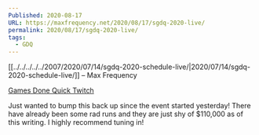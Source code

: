 ```yaml
---
Published: 2020-08-17
URL: https://maxfrequency.net/2020/08/17/sgdq-2020-live/
permalink: 2020/08/17/sgdq-2020-live/
tags:
  - GDQ
---
```

[[../../../../../2007/2020/07/14/sgdq-2020-schedule-live/|2020/07/14/sgdq-2020-schedule-live/]] – Max Frequency

[Games Done Quick Twitch](https://www.twitch.tv/gamesdonequick)

Just wanted to bump this back up since the event started yesterday! There have already been some rad runs and they are just shy of $110,000 as of this writing. I highly recommend tuning in!